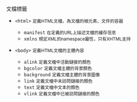 文檔標籤
- `<html>` <small>定義HTML文檔，為文檔的根元素，文件的容器</small>

	- `manifest` <small>在定義的URL上描述文檔的緩存信息</small>
	- `xmlns` <small>規定XML的namespace屬性，只有XHTML支持</small>

- `<body>` <small>定義HTML文檔的主體內容</small>

	- `alink` <small>定義文檔中活動鏈接的顏色</small>
	- `bgcolor` <small>定義文檔主體的背景顏色</small>
	- `background` <small>定義文檔主體的背景圖像</small>
	- `link` <small>定義文檔中未訪問鏈接的顏色</small>
	- `text` <small>定義文檔中文本的顏色</small>
	- `vlink` <small>定義文檔中已被訪問鏈接的顏色</small>